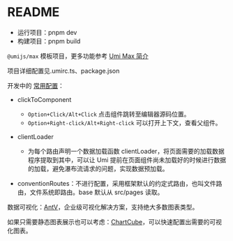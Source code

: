 # README

- 运行项目：pnpm dev
- 构建项目：pnpm build

`@umijs/max` 模板项目，更多功能参考 [Umi Max 简介](https://umijs.org/docs/max/introduce)

项目详细配置见.umirc.ts、package.json

开发中的 [常用配置](https://umijs.org/docs/api/config#clicktocomponent)：

- clickToComponent
  - `Option+Click/Alt+Click` 点击组件跳转至编辑器源码位置。
  - `Option+Right-click/Alt+Right-click` 可以打开上下文，查看父组件。
- clientLoader

  - 为每个路由声明一个数据加载函数 clientLoader，将页面需要的加载数据程序提取到其中，可以让 Umi 提前在页面组件尚未加载好的时候进行数据的加载，避免瀑布流请求的问题，实现数据预加载。

- conventionRoutes：不进行配置，采用框架默认的约定式路由，也叫文件路由，文件系统即路由。base 默认从 src/pages 读取。

数据可视化：[AntV](https://antv.antgroup.com/)，企业级可视化解决方案，支持绝大多数图表类型。

如果只需要静态图表展示也可以考虑：[ChartCube](https://chartcube.alipay.com/)，可以快速配置出需要的可视化图表。
